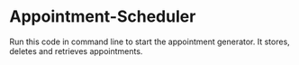 # Appointment-Scheduler
Run this code in command line to start the appointment generator. It stores, deletes and retrieves appointments.
